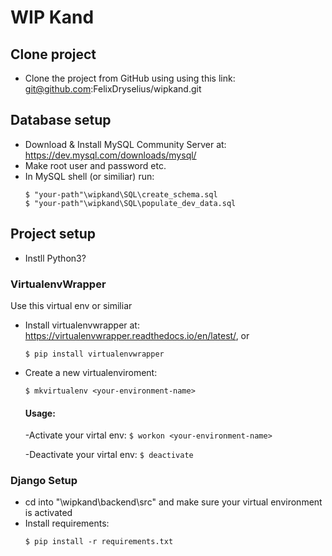 # WIP Kand

## Clone project
- Clone the project from GitHub using using this link: git@github.com:FelixDryselius/wipkand.git

## Database setup
- Download & Install MySQL Community Server at: https://dev.mysql.com/downloads/mysql/
- Make root user and password etc.
- In MySQL shell (or similiar) run:
	```
  $ "your-path"\wipkand\SQL\create_schema.sql
  $ "your-path"\wipkand\SQL\populate_dev_data.sql
	```
  

## Project setup
- Instll Python3?

### VirtualenvWrapper
Use this virtual env or similiar
- Install virtualenvwrapper at: https://virtualenvwrapper.readthedocs.io/en/latest/, or
	```
  $ pip install virtualenvwrapper
	```
- Create a new virtualenviroment:
	```
  $ mkvirtualenv <your-environment-name>
	```
  
  #### Usage:
  -Activate your virtal env:
		```
      $ workon <your-environment-name>
		```

  -Deactivate your virtal env:
		```
      $ deactivate
		```
  
### Django Setup
- cd into "<your-path>\wipkand\backend\src" and make sure your virtual environment is activated
- Install requirements:
	```
  $ pip install -r requirements.txt
	```
	
	
  
